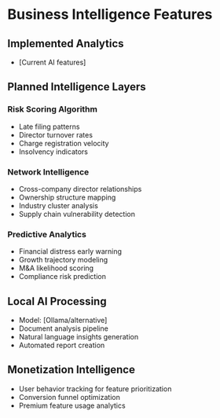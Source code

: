 # Business Intelligence Features

## Implemented Analytics
- [Current AI features]

## Planned Intelligence Layers

### Risk Scoring Algorithm
- Late filing patterns
- Director turnover rates
- Charge registration velocity
- Insolvency indicators

### Network Intelligence
- Cross-company director relationships
- Ownership structure mapping
- Industry cluster analysis
- Supply chain vulnerability detection

### Predictive Analytics
- Financial distress early warning
- Growth trajectory modeling
- M&A likelihood scoring
- Compliance risk prediction

## Local AI Processing
- Model: [Ollama/alternative]
- Document analysis pipeline
- Natural language insights generation
- Automated report creation

## Monetization Intelligence
- User behavior tracking for feature prioritization
- Conversion funnel optimization
- Premium feature usage analytics
